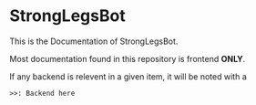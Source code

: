 # StrongLegsBot

This is the Documentation of StrongLegsBot.

Most documentation found in this repository is frontend **ONLY**.


If any backend is relevent in a given item, it will be noted with
a 
```
>>: Backend here
```
